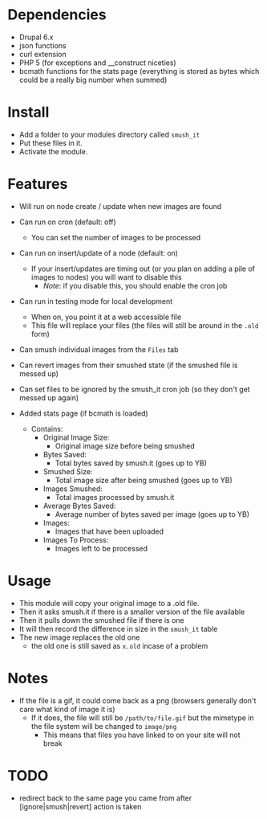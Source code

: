 Dependencies
==

* Drupal 6.x
* json functions
* curl extension
* PHP 5 (for exceptions and __construct niceties)
* bcmath functions for the stats page (everything is stored as bytes which could be a really big number when summed)

Install
==

* Add a folder to your modules directory called `smush_it`
* Put these files in it.
* Activate the module.

Features
==

* Will run on node create / update when new images are found
* Can run on cron (default: off)
  * You can set the number of images to be processed
* Can run on insert/update of a node (default: on)
  * If your insert/updates are timing out (or you plan on adding a pile of images to nodes) you will want to disable this
    * _Note_: if you disable this, you should enable the cron job

* Can run in testing mode for local development
  * When on, you point it at a web accessible file
  * This file will replace your files (the files will still be around in the `.old` form)

* Can smush individual images from the `Files` tab
* Can revert images from their smushed state (if the smushed file is messed up)
* Can set files to be ignored by the smush_it cron job (so they don't get messed up again)

* Added stats page (if bcmath is loaded)
  * Contains:
    * Original Image Size:
      * Original image size before being smushed
    * Bytes Saved:
      * Total bytes saved by smush.it (goes up to YB)
    * Smushed Size:
      * Total image size after being smushed (goes up to YB)
    * Images Smushed:
      * Total images processed by smush.it
    * Average Bytes Saved:
      * Average number of bytes saved per image (goes up to YB)
    * Images:
      * Images that have been uploaded
    * Images To Process:
      * Images left to be processed

Usage
==

* This module will copy your original image to a .old file.
* Then it asks smush.it if there is a smaller version of the file available
* Then it pulls down the smushed file if there is one
* It will then record the difference in size in the `smush_it` table
* The new image replaces the old one
  * the old one is still saved as `x.old` incase of a problem

Notes
==

* If the file is a gif, it could come back as a png (browsers generally don't care what kind of image it is)
  * If it does, the file will still be `/path/to/file.gif` but the mimetype in the file system will be changed to `image/png`
    * This means that files you have linked to on your site will not break

TODO
==
* redirect back to the same page you came from after [ignore|smush|revert] action is taken